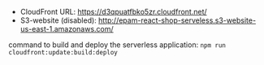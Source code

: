 - CloudFront URL: https://d3qpuatfbko5zr.cloudfront.net/
- S3-website (disabled): http://epam-react-shop-serveless.s3-website-us-east-1.amazonaws.com/

command to build and deploy the serverless application: `npm run cloudfront:update:build:deploy`
